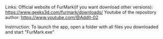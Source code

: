 Links:
Official website of FurMark(if you want download other versions): https://www.geeks3d.com/furmark/downloads/
Youtube of the repository author: https://www.youtube.com/@AddIt-02

Instrruction:
To launch the app, open a folder with all files you downloaded and start "FurMark.exe"

